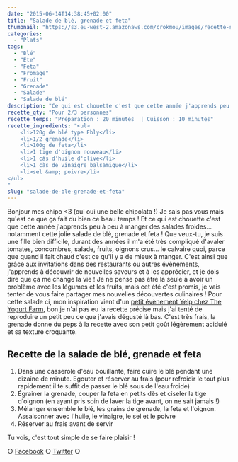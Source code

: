 ```yaml
---
date: "2015-06-14T14:38:45+02:00"
title: "Salade de blé, grenade et feta"
thumbnail: "https://s3.eu-west-2.amazonaws.com/crokmou/images/recette-salade-bl---grenade-feta-crokmou-blog.jpg"
categories:
  - "Plats"
tags:
  - "Blé"
  - "Ete"
  - "Feta"
  - "Fromage"
  - "Fruit"
  - "Grenade"
  - "Salade"
  - "Salade de blé"
description: "Ce qui est chouette c'est que cette année j'apprends peu à peu à manger des salades froides... notamment cette jolie salade de blé, grenade et feta !"
recette_qty: "Pour 2/3 personnes"
recette_temps: "Préparation : 20 minutes  | Cuisson : 10 minutes"
recette_ingredients: "<ul>
	<li>120g de blé type Ebly</li>
	<li>1/2 grenade</li>
	<li>100g de feta</li>
	<li>1 tige d'oignon nouveau</li>
	<li>1 càs d'huile d'olive</li>
	<li>1 càs de vinaigre balsamique</li>
	<li>sel &amp; poivre</li>
</ul>
"
slug: "salade-de-ble-grenade-et-feta"
---
```


Bonjour mes chipo <3 (oui oui une belle chipolata !) Je sais pas vous mais qu'est ce que ça fait du bien ce beau temps ! Et ce qui est chouette c'est que cette année j'apprends peu à peu à manger des salades froides... notamment cette jolie salade de blé, grenade et feta ! Que veux-tu, je suis une fille bien difficile, durant des années il m'a été très compliqué d'avaler tomates, concombres, salade, fruits, oignons crus... le calvaire quoi, parce que quand il fait chaud c'est ce qu'il y a de mieux à manger. C'est ainsi que grâce aux invitations dans des restaurants ou autres évènements, j'apprends à découvrir de nouvelles saveurs et à les apprécier, et je dois dire que ça me change la vie ! Je ne pense pas être la seule à avoir un problème avec les légumes et les fruits, mais cet été c'est promis, je vais tenter de vous faire partager mes nouvelles découvertes culinaires ! Pour cette salade ci, mon inspiration vient d'un [petit évènement Yelp chez The Yogurt Farm](http://fr.yelp.be/biz/yelp-at-the-yogurt-farm-bruxelles?hrid=N3YWrVHX380u7WNhBkVsYA&page_src=shared_via_messages_or_emails), bon je n'ai pas eu la recette précise mais j'ai tenté de reproduire un petit peu ce que j'avais dégusté là bas. C'est très frais, la grenade donne du peps à la recette avec son petit goût légèrement acidulé et sa texture croquante.

## **Recette de la salade de blé, grenade et feta**

1.  Dans une casserole d'eau bouillante, faire cuire le blé pendant une dizaine de minute. Egouter et réserver au frais (pour refroidir le tout plus rapidement il te suffit de passer le blé sous de l'eau froide)
2.  Égrainer la grenade, couper la feta en petits dès et ciseler la tige d'oignon (en ayant pris soin de laver la tige avant, on ne sait jamais !)
3.  Mélanger ensemble le blé, les grains de grenade, la feta et l'oignon. Assaisonner avec l'huile, le vinaigre, le sel et le poivre
4.  Réserver au frais avant de servir

Tu vois, c'est tout simple de se faire plaisir !

○ [Facebook](https://www.facebook.com/crokmou.blog) ○ [Twitter](https://twitter.com/Crokmou) ○